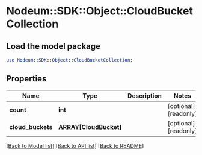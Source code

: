 # Nodeum::SDK::Object::CloudBucketCollection

## Load the model package
```perl
use Nodeum::SDK::Object::CloudBucketCollection;
```

## Properties
Name | Type | Description | Notes
------------ | ------------- | ------------- | -------------
**count** | **int** |  | [optional] [readonly] 
**cloud_buckets** | [**ARRAY[CloudBucket]**](CloudBucket.md) |  | [optional] [readonly] 

[[Back to Model list]](../README.md#documentation-for-models) [[Back to API list]](../README.md#documentation-for-api-endpoints) [[Back to README]](../README.md)


